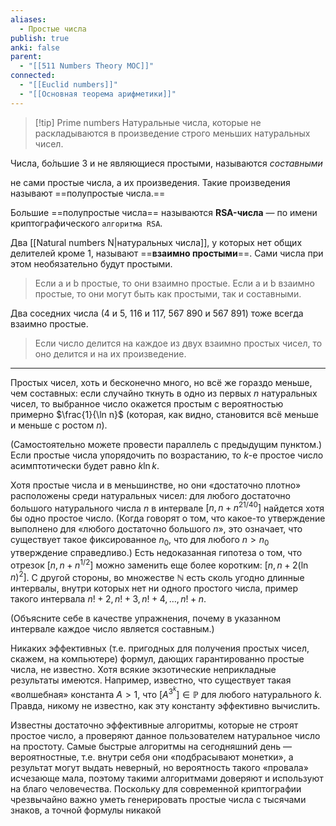 ```yaml
---
aliases:
  - Простые числа
publish: true
anki: false
parent:
  - "[[511 Numbers Theory MOC]]"
connected:
  - "[[Euclid numbers]]"
  - "[[Основная теорема арифметики]]"
---
```


> [!tip] Prime numbers
Натуральные числа, которые не раскладываются в произведение строго меньших натуральных чисел.

Числа, бо́льшие 3 и не являющиеся простыми, называются _составными_




не сами простые числа, а их произведения. Такие произведения называют ==полупростые числа.==

Большие ==полупростые числа== называются **RSA-числа** — по имени криптографического `алгоритма RSA`.

Два [[Natural numbers N|натуральных числа]], у которых нет общих делителей кроме 1, называют ==**взаимно простыми**==. Сами числа при этом необязательно будут простыми.

>Если a и b простые, то они взаимно простые.
  Если a и b взаимно простые, то они могут быть как простыми, так и составными.

Два соседних числа (4 и 5, 116 и 117, 567 890 и 567 891) тоже всегда взаимно простые.


> Если число делится на каждое из двух взаимно простых чисел, то оно делится и на их произведение.



---
Простых чисел, хоть и бесконечно много, но всё же гораздо меньше, чем составных: если случайно ткнуть в одно из первых $n$ натуральных чисел, то выбранное число окажется простым с вероятностью примерно $\frac{1}{\ln n}$ (которая, как видно, становится всё меньше и меньше с ростом $n$).

(Самостоятельно можете провести параллель с предыдущим пунктом.) Если простые числа упорядочить по возрастанию, то $k$-е простое число асимптотически будет равно $k \ln k$.

Хотя простые числа и в меньшинстве, но они «достаточно плотно» расположены среди натуральных чисел: для любого достаточно большого натурального числа $n$ в интервале $[n, n + n^{21/40}]$ найдется хотя бы одно простое число. (Когда говорят о том, что какое-то утверждение выполнено для «любого достаточно большого $n$», это означает, что существует такое фиксированное $n_0$, что для любого $n > n_0$ утверждение справедливо.) Есть недоказанная гипотеза о том, что отрезок $[n, n + n^{1/2}]$ можно заменить еще более коротким: $[n, n + 2(\ln n)^2]$. С другой стороны, во множестве $\mathbb{N}$ есть сколь угодно длинные интервалы, внутри которых нет ни одного простого числа, пример такого интервала ${n! + 2, n! + 3, n! + 4, \dots, n! + n}$.

(Объясните себе в качестве упражнения, почему в указанном интервале каждое число является составным.)

Никаких эффективных (т.е. пригодных для получения простых чисел, скажем, на компьютере) формул, дающих гарантированно простые числа, не известно. Хотя всякие экзотические неприкладные результаты имеются. Например, известно, что существует такая «волшебная» константа $A > 1$, что $[A^{3^k}] \in \mathbb{P}$ для любого натурального $k$. Правда, никому не известно, как эту константу эффективно вычислить.

Известны достаточно эффективные алгоритмы, которые не строят простое число, а проверяют данное пользователем натуральное число на простоту. Самые быстрые алгоритмы на сегодняшний день — вероятностные, т.е. внутри себя они «подбрасывают монетки», а результат могут выдать неверный, но вероятность такого «провала» исчезающе мала, поэтому такими алгоритмами доверяют и используют на благо человечества. Поскольку для современной криптографии чрезвычайно важно уметь генерировать простые числа с тысячами знаков, а точной формулы никакой
